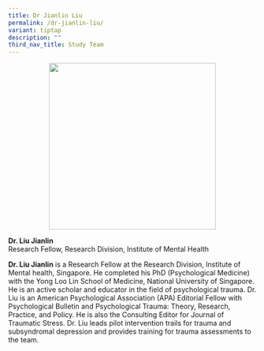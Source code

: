 ```yaml
---
title: Dr Jianlin Liu
permalink: /dr-jianlin-liu/
variant: tiptap
description: ""
third_nav_title: Study Team
---
```

<div class="isomer-image-wrapper">
<img style="box-sizing: inherit; font-family: Lato, sans-serif; max-width: 100%; height: auto; display: block; margin: auto; width: 338.125px;" height="auto" width="100%" alt="" src="https://staging.d15invg1m5z48.amplifyapp.com/images/Portraits/Jianlin/DSC1472_2.jpg">
</div>
<p><strong>Dr. Liu Jianlin</strong>
<br>Research Fellow, Research Division, Institute of Mental Health</p>
<p><strong>Dr. Liu Jianlin</strong> is a Research Fellow at the Research Division,
Institute of Mental health, Singapore. He completed his PhD (Psychological
Medicine) with the Yong Loo Lin School of Medicine, National University
of Singapore. He is an active scholar and educator in the field of psychological
trauma. Dr. Liu is an American Psychological Association (APA) Editorial
Fellow with Psychological Bulletin and Psychological Trauma: Theory, Research,
Practice, and Policy. He is also the Consulting Editor for Journal of Traumatic
Stress. Dr. Liu leads pilot intervention trails for trauma and subsyndromal
depression and provides training for trauma assessments to the team.</p>